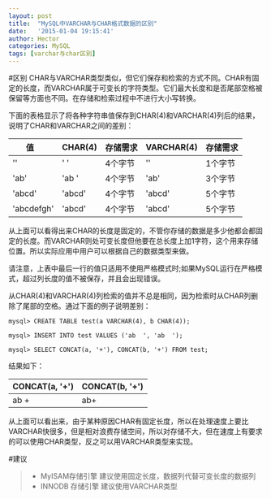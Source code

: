 ```yaml
---
layout: post
title:  "MySQL中VARCHAR与CHAR格式数据的区别"
date:   '2015-01-04 19:15:41'
author: Hector
categories: MySQL
tags: [varchar与char区别]
---
```


#区别
CHAR与VARCHAR类型类似，但它们保存和检索的方式不同。CHAR有固定的长度，而VARCHAR属于可变长的字符类型。它们最大长度和是否尾部空格被保留等方面也不同。在存储和检索过程中不进行大小写转换。

下面的表格显示了将各种字符串值保存到CHAR(4)和VARCHAR(4)列后的结果，说明了CHAR和VARCHAR之间的差别：
<table>
    <thead>
        <th>值&nbsp;&nbsp;&nbsp;</th>
        <th>CHAR(4)</th>
        <th>存储需求</th>
        <th>VARCHAR(4)</th>
        <th>存储需求</th>
    </thead>
    <tbody>
        <tr>
            <td>''</td>
            <td>'    '</td>
            <td>4个字节</td>
            <td>''</td>
            <td>1个字节</td>
        </tr>
        <tr>
            <td>'ab'</td>
            <td>'ab  '</td>
            <td>4个字节</td>
            <td>'ab'</td>
            <td>3个字节</td>
        </tr>
        <tr>
            <td>'abcd'</td>
            <td>'abcd'</td>
            <td>4个字节</td>
            <td>'abcd'</td>
            <td>5个字节</td>
        </tr>
        <tr>
            <td>'abcdefgh'</td>
            <td>'abcd'</td>
            <td>4个字节</td>
            <td>'abcd'</td>
            <td>5个字节</td>
        </tr>
    </tbody>
</table>
<!--more-->
从上面可以看得出来CHAR的长度是固定的，不管你存储的数据是多少他都会都固定的长度。而VARCHAR则处可变长度但他要在总长度上加1字符，这个用来存储位置。所以实际应用中用户可以根据自己的数据类型来做。

请注意，上表中最后一行的值只适用不使用严格模式时;如果MySQL运行在严格模式，超过列长度的值不被保存，并且会出现错误。

从CHAR(4)和VARCHAR(4)列检索的值并不总是相同，因为检索时从CHAR列删除了尾部的空格。通过下面的例子说明差别：

    mysql> CREATE TABLE test(a VARCHAR(4), b CHAR(4));

    mysql> INSERT INTO test VALUES ('ab  ', 'ab  ');

    mysql> SELECT CONCAT(a, '+'), CONCAT(b, '+') FROM test;

结果如下：
<table>
    <thead>
        <th>CONCAT(a, '+')</th>
        <th>CONCAT(b, '+')</th>
    </thead>
    <tbody>
        <tr>
            <td>ab  +</td>
            <td>ab+</td>
        </tr>
    </tbody>
</table>

从上面可以看出来，由于某种原因CHAR有固定长度，所以在处理速度上要比VARCHAR快很多，但是相对浪费存储空间，所以对存储不大，但在速度上有要求的可以使用CHAR类型，反之可以用VARCHAR类型来实现。
 
#建议

> * MyISAM存储引擎 建议使用固定长度，数据列代替可变长度的数据列 
> * INNODB 存储引擎 建议使用VARCHAR类型 